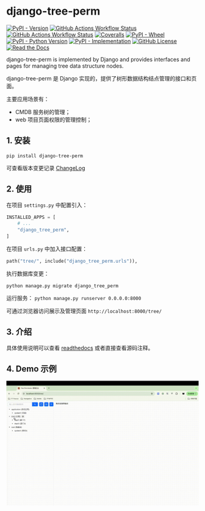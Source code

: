 # django-tree-perm

[![PyPI - Version](https://img.shields.io/pypi/v/django-tree-perm)](https://github.com/SkylerHu/django-tree-perm)
[![GitHub Actions Workflow Status](https://github.com/SkylerHu/django-tree-perm/actions/workflows/pre-commit.yml/badge.svg?branch=master)](https://github.com/SkylerHu/django-tree-perm)
[![GitHub Actions Workflow Status](https://github.com/SkylerHu/django-tree-perm/actions/workflows/test-py3.yml/badge.svg?branch=master)](https://github.com/SkylerHu/django-tree-perm)
[![Coveralls](https://img.shields.io/coverallsCoverage/github/SkylerHu/django-tree-perm?branch=master)](https://github.com/SkylerHu/django-tree-perm)
[![PyPI - Wheel](https://img.shields.io/pypi/wheel/django-tree-perm)](https://github.com/SkylerHu/django-tree-perm)
[![PyPI - Python Version](https://img.shields.io/pypi/pyversions/django-tree-perm)](https://github.com/SkylerHu/django-tree-perm)
[![PyPI - Implementation](https://img.shields.io/pypi/implementation/django-tree-perm)](https://github.com/SkylerHu/django-tree-perm)
[![GitHub License](https://img.shields.io/github/license/SkylerHu/django-tree-perm)](https://github.com/SkylerHu/django-tree-perm)
[![Read the Docs](https://img.shields.io/readthedocs/django-tree-perm)](https://django-tree-perm.readthedocs.io)

django-tree-perm is implemented by Django and provides interfaces and pages for managing tree data structure nodes.

django-tree-perm 是 Django 实现的，提供了树形数据结构结点管理的接口和页面。

主要应用场景有：

- CMDB 服务树的管理；
- web 项目页面权限的管理控制；

## 1. 安装

    pip install django-tree-perm

可查看版本变更记录 [ChangeLog](./docs/CHANGELOG-1.x.md)

## 2. 使用

在项目 `settings.py` 中配置引入：

```python
INSTALLED_APPS = [
    # ...
    "django_tree_perm",
]
```

在项目 `urls.py` 中加入接口配置：

```python
path("tree/", include("django_tree_perm.urls")),
```

执行数据库变更：

```shell
python manage.py migrate django_tree_perm
```

运行服务： `python manage.py runserver 0.0.0.0:8000`

可通过浏览器访问展示及管理页面 `http://localhost:8000/tree/`

## 3. 介绍

具体使用说明可以查看 [readthedocs](https://django-tree-perm.readthedocs.io) 或者直接查看源码注释。

## 4. Demo 示例

![](./docs/statics/demo.gif)
